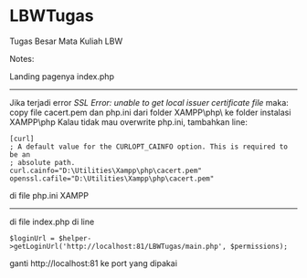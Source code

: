 # LBWTugas
Tugas Besar Mata Kuliah LBW

Notes:

Landing pagenya index.php

-----------------------------------------------------

Jika terjadi error *SSL Error: unable to get local issuer certificate file* maka: copy file cacert.pem dan php.ini dari folder XAMPP\php\ ke folder instalasi XAMPP\php Kalau tidak mau overwrite php.ini, tambahkan line:

    [curl]
    ; A default value for the CURLOPT_CAINFO option. This is required to be an
    ; absolute path.
    curl.cainfo="D:\Utilities\Xampp\php\cacert.pem"
    openssl.cafile="D:\Utilities\Xampp\php\cacert.pem"

di file php.ini XAMPP

-----------------------------------------------------

di file index.php di line 

    $loginUrl = $helper->getLoginUrl('http://localhost:81/LBWTugas/main.php', $permissions);

ganti http://localhost:81 ke port yang dipakai

